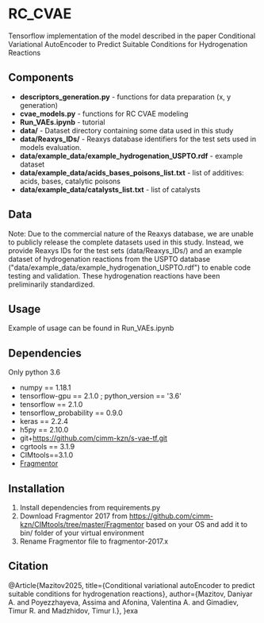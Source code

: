 # RC_CVAE

Tensorflow implementation of the model described in the paper Conditional Variational AutoEncoder to Predict Suitable Conditions for Hydrogenation Reactions 

## Components
* **descriptors_generation.py** - functions for data preparation (x, y generation)
* **cvae_models.py** - functions for RC CVAE modeling
* **Run_VAEs.ipynb** - tutorial 
* **data/** - Dataset directory containing some data used in this study
* **data/Reaxys_IDs/** - Reaxys database identifiers for the test sets used in models evaluation.
* **data/example_data/example_hydrogenation_USPTO.rdf** - example dataset
* **data/example_data/acids_bases_poisons_list.txt** - list of additives: acids, bases, catalytic poisons
* **data/example_data/catalysts_list.txt** - list of catalysts

## Data
Note: Due to the commercial nature of the Reaxys database, we are unable to publicly release the complete datasets used in this study. Instead, we provide Reaxys IDs for the test sets (data/Reaxys_IDs/)  and an example dataset of hydrogenation reactions from the USPTO database ("data/example_data/example_hydrogenation_USPTO.rdf") to enable code testing and validation. These hydrogenation reactions have been preliminarily standardized.

## Usage
Example of usage can be found in Run_VAEs.ipynb

## Dependencies

Only python 3.6

* numpy == 1.18.1
* tensorflow-gpu == 2.1.0 ; python_version == '3.6'
* tensorflow == 2.1.0
* tensorflow_probability == 0.9.0
* keras == 2.2.4
* h5py == 2.10.0
* git+https://github.com/cimm-kzn/s-vae-tf.git
* cgrtools == 3.1.9
* CIMtools==3.1.0
* [Fragmentor](https://github.com/cimm-kzn/CIMtools/tree/master/Fragmentor)

## Installation

1. Install dependencies from requirements.py
2. Download Fragmentor 2017 from https://github.com/cimm-kzn/CIMtools/tree/master/Fragmentor based on your OS and add it to bin/ folder of your virtual environment
3. Rename Fragmentor file to fragmentor-2017.x

## Citation
@Article{Mazitov2025,
  title={Conditional variational autoEncoder to predict suitable conditions for hydrogenation reactions},
  author={Mazitov, Daniyar A. and Poyezzhayeva, Assima and Afonina, Valentina A. and Gimadiev, Timur R. and Madzhidov, Timur I.},
}exa

